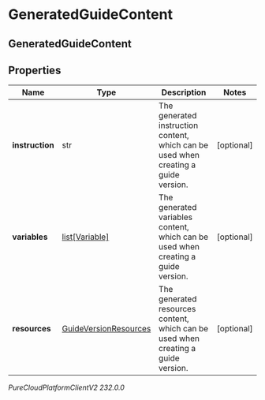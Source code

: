# GeneratedGuideContent

## GeneratedGuideContent

## Properties

|Name | Type | Description | Notes|
|------------ | ------------- | ------------- | -------------|
| **instruction** | str | The generated instruction content, which can be used when creating a guide version. | [optional] |
| **variables** | [list[Variable]](Variable) | The generated variables content, which can be used when creating a guide version. | [optional] |
| **resources** | [GuideVersionResources](GuideVersionResources) | The generated resources content, which can be used when creating a guide version. | [optional] |



_PureCloudPlatformClientV2 232.0.0_
